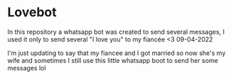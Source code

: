 # Lovebot
In this repository a whatsapp bot was created to send several messages, I used it only to send several "I love you" to my fiancée <3  09-04-2022


I'm just updating to say that my fiancee and I got married so now she's my wife and sometimes I still use this little whatsapp boot to send her some messages lol
